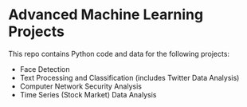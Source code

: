 # Advanced Machine Learning Projects

This repo contains Python code and data for the following projects:
* Face Detection
* Text Processing and Classification (includes Twitter Data Analysis)
* Computer Network Security Analysis
* Time Series (Stock Market) Data Analysis
